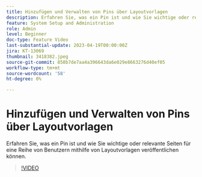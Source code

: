 ```yaml
---
title: Hinzufügen und Verwalten von Pins über Layoutvorlagen
description: Erfahren Sie, was ein Pin ist und wie Sie wichtige oder relevante Seiten für eine Reihe von Benutzern mithilfe von Layoutvorlagen veröffentlichen können.
feature: System Setup and Administration
role: Admin
level: Beginner
doc-type: Feature Video
last-substantial-update: 2023-04-19T00:00:00Z
jira: KT-13069
thumbnail: 3418382.jpeg
source-git-commit: 850b7de7aa4a396643da6e029e8663276d40ef05
workflow-type: tm+mt
source-wordcount: '58'
ht-degree: 0%

---
```



# Hinzufügen und Verwalten von Pins über Layoutvorlagen

Erfahren Sie, was ein Pin ist und wie Sie wichtige oder relevante Seiten für eine Reihe von Benutzern mithilfe von Layoutvorlagen veröffentlichen können.

>[!VIDEO](https://video.tv.adobe.com/v/3418382/?quality=12&learn=on)
